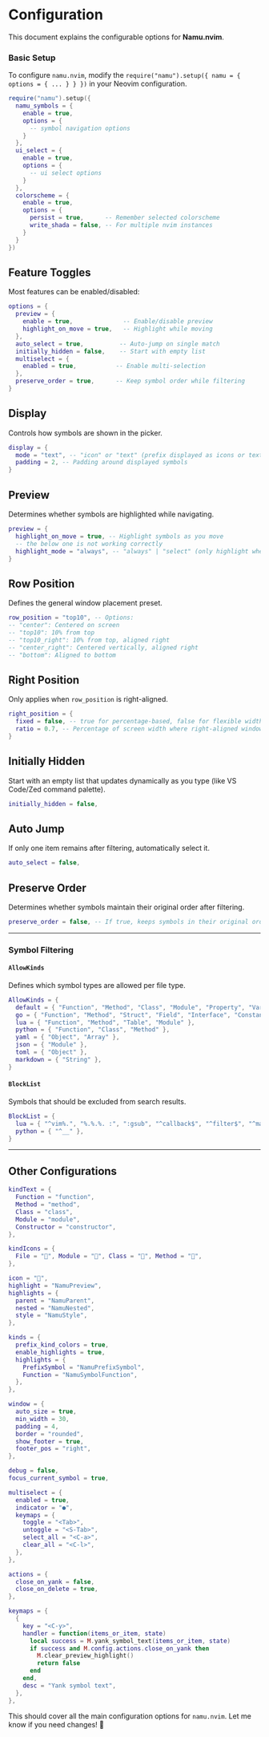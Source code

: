 # Configuration

This document explains the configurable options for **Namu.nvim**.

### Basic Setup

To configure `namu.nvim`, modify the `require("namu").setup({ namu = { options = { ... } } })` in your Neovim configuration.

```lua
require("namu").setup({
  namu_symbols = {
    enable = true,
    options = {
      -- symbol navigation options
    }
  },
  ui_select = {
    enable = true,
    options = {
      -- ui select options
    }
  },
  colorscheme = {
    enable = true,
    options = {
      persist = true,      -- Remember selected colorscheme
      write_shada = false, -- For multiple nvim instances
    }
  }
})
```

## Feature Toggles
Most features can be enabled/disabled:

```lua
options = {
  preview = {
    enable = true,              -- Enable/disable preview
    highlight_on_move = true,   -- Highlight while moving
  },
  auto_select = true,          -- Auto-jump on single match
  initially_hidden = false,    -- Start with empty list
  multiselect = {
    enabled = true,           -- Enable multi-selection
  },
  preserve_order = true,      -- Keep symbol order while filtering
}
```

## Display
Controls how symbols are shown in the picker.

```lua
display = {
  mode = "text", -- "icon" or "text" (prefix displayed as icons or text)
  padding = 2, -- Padding around displayed symbols
}
```

## Preview
Determines whether symbols are highlighted while navigating.

```lua
preview = {
  highlight_on_move = true, -- Highlight symbols as you move
  -- the below one is not working correctly
  highlight_mode = "always", -- "always" | "select" (only highlight when selecting)
}
```

## Row Position
Defines the general window placement preset.

```lua
row_position = "top10", -- Options:
-- "center": Centered on screen
-- "top10": 10% from top
-- "top10_right": 10% from top, aligned right
-- "center_right": Centered vertically, aligned right
-- "bottom": Aligned to bottom
```

## Right Position
Only applies when `row_position` is right-aligned.

```lua
right_position = {
  fixed = false, -- true for percentage-based, false for flexible width
  ratio = 0.7, -- Percentage of screen width where right-aligned windows start
}
```

## Initially Hidden
Start with an empty list that updates dynamically as you type (like VS Code/Zed command palette).

```lua
initially_hidden = false,
```

## Auto Jump
If only one item remains after filtering, automatically select it.

```lua
auto_select = false,
```

## Preserve Order
Determines whether symbols maintain their original order after filtering.

```lua
preserve_order = false, -- If true, keeps symbols in their original order
```

---

### Symbol Filtering

#### `AllowKinds`
Defines which symbol types are allowed per file type.
```lua
AllowKinds = {
  default = { "Function", "Method", "Class", "Module", "Property", "Variable" },
  go = { "Function", "Method", "Struct", "Field", "Interface", "Constant", "Property" },
  lua = { "Function", "Method", "Table", "Module" },
  python = { "Function", "Class", "Method" },
  yaml = { "Object", "Array" },
  json = { "Module" },
  toml = { "Object" },
  markdown = { "String" },
}
```

#### `BlockList`
Symbols that should be excluded from search results.
```lua
BlockList = {
  lua = { "^vim%.", "%.%.%. :", ":gsub", "^callback$", "^filter$", "^map$" },
  python = { "^__" },
}
```

---

## Other Configurations

```lua
kindText = {
  Function = "function",
  Method = "method",
  Class = "class",
  Module = "module",
  Constructor = "constructor",
},

kindIcons = {
  File = "󰈙", Module = "󰏗", Class = "󰌗", Method = "󰆧",
},

icon = "󱠦",
highlight = "NamuPreview",
highlights = {
  parent = "NamuParent",
  nested = "NamuNested",
  style = "NamuStyle",
},

kinds = {
  prefix_kind_colors = true,
  enable_highlights = true,
  highlights = {
    PrefixSymbol = "NamuPrefixSymbol",
    Function = "NamuSymbolFunction",
  },
},

window = {
  auto_size = true,
  min_width = 30,
  padding = 4,
  border = "rounded",
  show_footer = true,
  footer_pos = "right",
},

debug = false,
focus_current_symbol = true,

multiselect = {
  enabled = true,
  indicator = "●",
  keymaps = {
    toggle = "<Tab>",
    untoggle = "<S-Tab>",
    select_all = "<C-a>",
    clear_all = "<C-l>",
  },
},

actions = {
  close_on_yank = false,
  close_on_delete = true,
},

keymaps = {
  {
    key = "<C-y>",
    handler = function(items_or_item, state)
      local success = M.yank_symbol_text(items_or_item, state)
      if success and M.config.actions.close_on_yank then
        M.clear_preview_highlight()
        return false
      end
    end,
    desc = "Yank symbol text",
  },
},
```


This should cover all the main configuration options for `namu.nvim`. Let me know if you need changes! 🚀
